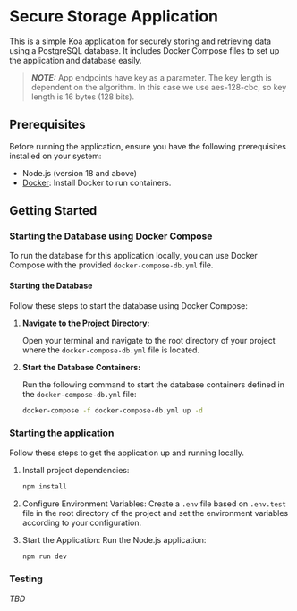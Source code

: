 # Secure Storage Application

This is a simple Koa application for securely storing and retrieving data using a PostgreSQL database. It includes Docker Compose files to set up the application and database easily.

> **_NOTE:_** App endpoints have key as a parameter. The key length is dependent on the algorithm. In this case we use aes-128-cbc, so key length is 16 bytes (128 bits).

## Prerequisites

Before running the application, ensure you have the following prerequisites installed on your system:

- Node.js (version 18 and above)
- [Docker](https://docs.docker.com/get-docker/): Install Docker to run containers.

## Getting Started

### Starting the Database using Docker Compose

To run the database for this application locally, you can use Docker Compose with the provided `docker-compose-db.yml` file.

#### Starting the Database

Follow these steps to start the database using Docker Compose:

1. **Navigate to the Project Directory:**

   Open your terminal and navigate to the root directory of your project where the `docker-compose-db.yml` file is located.

2. **Start the Database Containers:**

   Run the following command to start the database containers defined in the `docker-compose-db.yml` file:

   ```bash
   docker-compose -f docker-compose-db.yml up -d

### Starting the application

Follow these steps to get the application up and running locally.

1. Install project dependencies:

   ```bash
   npm install
   ```

1. Configure Environment Variables:
Create a `.env` file based on `.env.test` file in the root directory of the project and set the environment variables according to your configuration.

1. Start the Application:
Run the Node.js application:

   ```bash
   npm run dev
   ```

### Testing

_TBD_